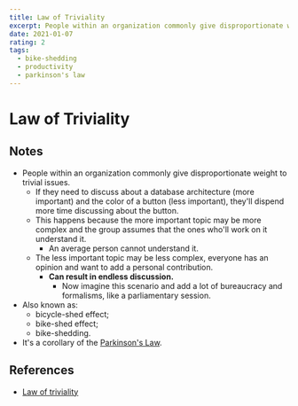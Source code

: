 ```yaml
---
title: Law of Triviality
excerpt: People within an organization commonly give disproportionate weight to trivial issues.
date: 2021-01-07
rating: 2
tags:
  - bike-shedding
  - productivity
  - parkinson's law
---
```


# Law of Triviality

## Notes

- People within an organization commonly give disproportionate weight to trivial issues.
  - If they need to discuss about a database architecture (more important) and the color of a button (less important), they'll dispend more time discussing about the button.
  - This happens because the more important topic may be more complex and the group assumes that the ones who'll work on it understand it.
    - An average person cannot understand it.
  - The less important topic may be less complex, everyone has an opinion and want to add a personal contribution.
    - **Can result in endless discussion.**
      - Now imagine this scenario and add a lot of bureaucracy and formalisms, like a parliamentary session.
- Also known as:
  - bicycle-shed effect;
  - bike-shed effect;
  - bike-shedding.
- It's a corollary of the [Parkinson's Law](/zettelkasten/parkinsons-law).

## References

- [Law of triviality](https://en.wikipedia.org/wiki/Law_of_triviality)
